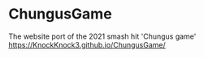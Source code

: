 # ChungusGame
The website port of the 2021 smash hit 'Chungus game'
https://KnockKnock3.github.io/ChungusGame/
